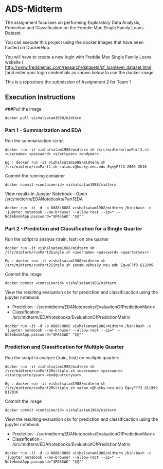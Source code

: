 # ADS-Midterm

The assignment focusses on performing Exploratory Data Analysis, Prediction and Classification on the Freddie Mac Single Family Loans Dataset.

You can execute this project using the docker images that have been hosted on DockerHub.

You will have to create a new login with Freddie Mac Single Family Loans website ( http://www.freddiemac.com/research/datasets/sf_loanlevel_dataset.html )and enter your login credentials as shown below to use the docker image.


This is a repository the submission of Assignment 2 for Team 1

## Execution Instructions

###Pull the image

```
docker pull vishalsatam1988/midterm
```

### Part 1 - Summarization and EDA

Run the summarization script
```
docker run -it vishalsatam1988/midterm sh /src/midterm/runPart1.sh <username> <password> <startyear> <endyear>
```
```
Eg : docker run -it vishalsatam1988/midterm sh /src/midterm/runPart1.sh satam.v@husky.neu.edu Eq=yF?f3 2005 2016
```

Commit the running container
```
docker commit <containerid> vishalsatam1988/midterm
```

View results in Jupyter Notebook - Open /src/midterm/EDANotebooks/Part1EDA
```
docker run -it -d -p 8888:8888 vishalsatam1988/midterm /bin/bash -c 'jupyter notebook --no-browser --allow-root --ip=* --NotebookApp.password="$PASSWD" "$@"'
```

### Part 2 - Prediction and Classification for a Single Quarter

Run the script to analyze (train, test) on one quarter
```
docker run -it vishalsatam1988/midterm sh /src/midterm/runPart2Single.sh <username> <password> <quarteryear>
```
```
Eg : docker run -it vishalsatam1988/midterm sh /src/midterm/runPart2Single.sh satam.v@husky.neu.edu Eq=yF?f3 Q12005
```
Commit the image
```
docker commit <containerid> vishalsatam1988/midterm
```
View the resulting evaluation csv for prediction and classificaction using the jupyter notebook 
* Prediction - /src/midterm/EDANotebooks/EvaluationOfPredictionMatrix
* Classification - /src/midterm/EDANotebooks/EvaluationOfPredictionMatrix
```
docker run -it -d -p 8888:8888 vishalsatam1988/midterm /bin/bash -c 'jupyter notebook --no-browser --allow-root --ip=* --NotebookApp.password="$PASSWD" "$@"'
```

### Prediction and Classification for Multiple Quarter

Run the script to analyze (train, test) on multiple quarters
```
docker run -it vishalsatam1988/midterm sh /src/midterm/runPart2Multiple.sh <username> <password> <startquarteryear> <endquarteryear>
```
```
Eg : docker run -it vishalsatam1988/midterm sh /src/midterm/runPart2Multiple.sh satam.v@husky.neu.edu Eq=yF?f3 Q11999 Q12016
```

Commit the image
```
docker commit <containerid> vishalsatam1988/midterm
```

View the resulting evaluation csv for prediction and classificaction using the jupyter notebook 
* Prediction - /src/midterm/EDANotebooks/EvaluationOfPredictionMatrix
* Classification - /src/midterm/EDANotebooks/EvaluationOfPredictionMatrix
```
docker run -it -d -p 8888:8888 vishalsatam1988/midterm /bin/bash -c 'jupyter notebook --no-browser --allow-root --ip=* --NotebookApp.password="$PASSWD" "$@"'
```
